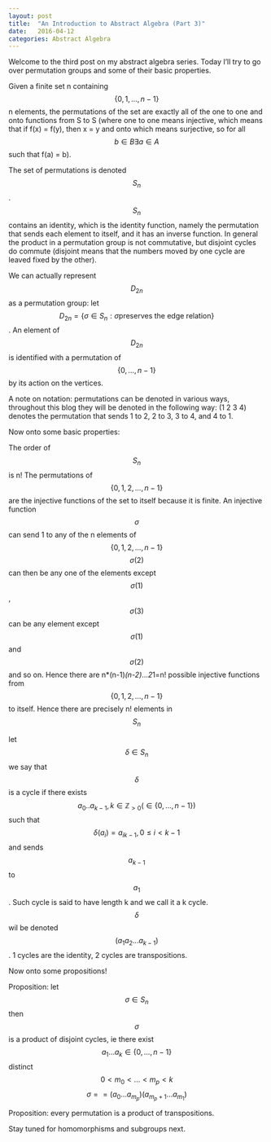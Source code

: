 ```yaml
---
layout: post
title:  "An Introduction to Abstract Algebra (Part 3)"
date:   2016-04-12
categories: Abstract Algebra
---
```


Welcome to the third post on my abstract algebra series. Today I’ll try to go over permutation groups and some of their basic properties.

Given a finite set n containing $$\{0, 1, ..., n-1\}$$ n elements, the permutations of the set are exactly all of the one to one and onto functions from S to S (where one to one means injective, which means that if f(x) = f(y), then x = y and onto which means surjective, so for all $$b \in B \exists a \in A$$ such that f(a) = b).

The set of permutations is denoted $$S_n$$. $$S_n$$ contains an identity, which is the identity function, namely the permutation that sends each element to itself, and it has an inverse function. In general the product in a permutation group is not commutative, but disjoint cycles do commute (disjoint means that the numbers moved by one cycle are leaved fixed by the other). 

We can actually represent $$D_{2n}$$ as a permutation group: let $$D_{2n} = \{\sigma \in S_n : \sigma \text{preserves the edge relation}\}$$. An element of $$D_{2n}$$ is identified with a permutation of $$\{0, ..., n-1 \}$$ by its action on the vertices. 

A note on notation: permutations can be denoted in various ways, throughout this blog they will be denoted in the following way: (1 2 3 4) denotes the permutation that sends 1 to 2, 2 to 3, 3 to 4, and 4 to 1. 

Now onto some basic properties: 

The order of $$S_n$$ is n! The permutations of $$\{0,1,2,...,n-1\}$$ are the injective functions of the set to itself because it is finite. An injective function $$\sigma$$ can send 1 to any of the n elements of $$\{0,1,2,...,n-1\}$$ $$\sigma(2)$$ can then be any one of the elements except $$\sigma(1)$$, $$\sigma(3)$$ can be any element except $$\sigma(1)$$ and $$\sigma(2)$$ and so on. Hence there are n*(n-1)*(n-2)*...*2*1=n! possible injective functions from $$\{0,1,2,...,n-1\}$$ to itself. Hence there are precisely n! elements in $$S_n$$ 

let $$\delta \in S_n$$ we say that $$\delta$$ is a cycle if there exists $$a_0 .. a_{k-1}, k \in \mathbb{Z}_{> 0} (\in \{0,...,n-1\})$$ such that $$\delta(a_i) = a_{ik-1}, 0 \leq i < k-1$$ and sends $$a_{k-1}$$ to $$a_1$$. Such cycle is said to have length k and we call it a k cycle. $$\delta$$ wil be denoted $$(a_1 a_2 ... a_{k-1})$$. 1 cycles are the identity, 2 cycles are transpositions. 

Now onto some propositions! 

Proposition: let $$\sigma \in S_n$$ then $$\sigma$$ is a product of disjoint cycles, ie there exist $$a_1 ... a_k \in \{0, ..., n-1\}$$ distinct $$0 < m_0 < ... < m_p <k$$
$$\sigma == (a_0 ... a_{m_p})(a_{m_p+1} ... a_{m_1})$$ 

Proposition: every permutation is a product of transpositions.

Stay tuned for homomorphisms and subgroups next.
